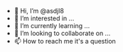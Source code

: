 - 👋 Hi, I’m @asdjl8
- 👀 I’m interested in ...
- 🌱 I’m currently learning ...
- 💞️ I’m looking to collaborate on ...
- 📫 How to reach me it's a question

<!---
asdjl8/asdjl8 is a ✨ special ✨ repository because its `README.md` (this file) appears on your GitHub profile.
You can click the Preview link to take a look at your changes.
--->
